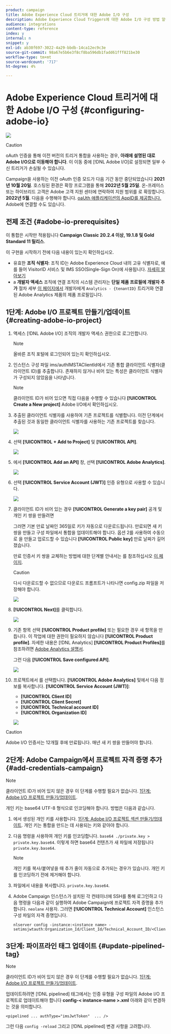 ```yaml
---
product: campaign
title: Adobe Experience Cloud 트리거에 대한 Adobe I/O 구성
description: Adobe Experience Cloud Triggers에 대한 Adobe I/O 구성 방법 알아보기
audience: integrations
content-type: reference
index: y
internal: n
snippet: y
exl-id: ab30f697-3022-4a29-bbdb-14ca12ec9c3e
source-git-commit: 98a67e5b6e3f8cf8ba596db1fadd61fff821be30
workflow-type: tm+mt
source-wordcount: '717'
ht-degree: 4%

---
```


# Adobe Experience Cloud 트리거에 대한 Adobe I/O 구성 {#configuring-adobe-io}

![](../../assets/v7-only.svg)

>[!CAUTION]
>
>oAuth 인증을 통해 이전 버전의 트리거 통합을 사용하는 경우, **아래에 설명된 대로 Adobe I/O으로 이동해야 합니다**.
>이 이동 중에 [!DNL Adobe I/O]로 설정되면 일부 수신 트리거가 손실될 수 있습니다.
>
>Campaign을 사용하는 이전 oAuth 인증 모드가 다음 기간 동안 중단되었습니다 **2021년 10월 20일**. 호스팅된 환경은 확장 프로그램을 통해 **2022년 5월 25일**. 온-프레미스 또는 하이브리드 고객은 Adobe 고객 지원 센터에 연락하여 지원 범위를 로 확장합니다. **2022년 5월**. 다음을 수행해야 합니다. [oaUth 애플리케이션의 AppID를 제공합니다.](../../integrations/using/configuring-pipeline.md?lang=en#step-optional) Adobe에 연결할 수도 있습니다.

## 전제 조건 {#adobe-io-prerequisites}

이 통합은 시작만 적용됩니다 **Campaign Classic 20.2.4 이상, 19.1.8 및 Gold Standard 11 릴리스**.

이 구현을 시작하기 전에 다음 내용이 있는지 확인하십시오.

* 유효한 **조직 식별자**: 조직 ID는 Adobe Experience Cloud 내의 고유 식별자로, 예를 들어 VisitorID 서비스 및 IMS SSO(Single-Sign On)에 사용됩니다. [자세히 알아보기](https://experienceleague.adobe.com/docs/core-services/interface/administration/organizations.html?lang=ko)
* a **개발자 액세스** 조직에 연결 조직의 시스템 관리자는 **단일 제품 프로필에 개발자 추가** 절차 세부 [이 페이지에서](https://helpx.adobe.com/enterprise/using/manage-developers.html) 개발자에게 `Analytics - {tenantID}` 트리거와 연결된 Adobe Analytics 제품의 제품 프로필입니다.

## 1단계: Adobe I/O 프로젝트 만들기/업데이트 {#creating-adobe-io-project}

1. 액세스 [!DNL Adobe I/O] 조직의 개발자 액세스 권한으로 로그인합니다.

   >[!NOTE]
   >
   > 올바른 조직 포털에 로그인되어 있는지 확인하십시오.

1. 인스턴스 구성 파일 ims/authIMSTAClientId에서 기존 통합 클라이언트 식별자(클라이언트 ID)를 추출합니다. 존재하지 않거나 비어 있는 특성은 클라이언트 식별자가 구성되지 않았음을 나타냅니다.

   >[!NOTE]
   >
   >클라이언트 ID가 비어 있으면 직접 다음을 수행할 수 있습니다 **[!UICONTROL Create a New project]** Adobe I/O에서 확인하십시오.

1. 추출된 클라이언트 식별자를 사용하여 기존 프로젝트를 식별합니다. 이전 단계에서 추출된 것과 동일한 클라이언트 식별자를 사용하는 기존 프로젝트를 찾습니다.

   ![](assets/do-not-localize/adobe_io_8.png)

1. 선택 **[!UICONTROL + Add to Project]** 및 **[!UICONTROL API]**.

   ![](assets/do-not-localize/adobe_io_1.png)

1. 에서 **[!UICONTROL Add an API]** 창, 선택 **[!UICONTROL Adobe Analytics]**.

   ![](assets/do-not-localize/adobe_io_2.png)

1. 선택 **[!UICONTROL Service Account (JWT)]** 인증 유형으로 사용할 수 있습니다.

   ![](assets/do-not-localize/adobe_io_3.png)

1. 클라이언트 ID가 비어 있는 경우 **[!UICONTROL Generate a key pair]** 공개 및 개인 키 쌍을 만들려면

   그러면 기본 만료 날짜인 365일로 키가 자동으로 다운로드됩니다. 만료되면 새 키 쌍을 만들고 구성 파일에서 통합을 업데이트해야 합니다. 옵션 2를 사용하여 수동으로 을 만들고 업로드할 수 있습니다 **[!UICONTROL Public key]** 만료 날짜가 길어졌습니다.

   만료 인증서 키 쌍을 교체하는 방법에 대한 단계별 안내서는 를 참조하십시오 [이 페이지](https://developer.adobe.com/developer-console/docs/guides/email-alerts/cert-expiry/#a-step-by-step-guide-to-replacing-expiring-certificate-key-pairs).


   >[!CAUTION]
   >
   >다시 다운로드할 수 없으므로 다운로드 프롬프트가 나타나면 config.zip 파일을 저장해야 합니다.

   ![](assets/do-not-localize/adobe_io_4.png)

1. **[!UICONTROL Next]**&#x200B;를 클릭합니다.

   ![](assets/do-not-localize/adobe_io_5.png)

1. 기존 항목 선택 **[!UICONTROL Product profile]** 또는 필요한 경우 새 항목을 만듭니다. 이 작업에 대한 권한이 필요하지 않습니다 **[!UICONTROL Product profile]**. 자세한 내용은 [!DNL Analytics] **[!UICONTROL Product Profiles]**&#x200B;를 참조하려면 [Adobe Analytics 설명서](https://experienceleague.adobe.com/docs/analytics/admin/admin-console/home.html#admin-console).

   그런 다음 **[!UICONTROL Save configured API]**.

   ![](assets/do-not-localize/adobe_io_6.png)

1. 프로젝트에서 를 선택합니다. **[!UICONTROL Adobe Analytics]** 및에서 다음 정보를 복사합니다. **[!UICONTROL Service Account (JWT)]**:

   * **[!UICONTROL Client ID]**
   * **[!UICONTROL Client Secret]**
   * **[!UICONTROL Technical account ID]**
   * **[!UICONTROL Organization ID]**

   ![](assets/do-not-localize/adobe_io_7.png)

>[!CAUTION]
>
>Adobe I/O 인증서는 12개월 후에 만료됩니다. 매년 새 키 쌍을 만들어야 합니다.

## 2단계: Adobe Campaign에서 프로젝트 자격 증명 추가 {#add-credentials-campaign}

>[!NOTE]
>
>클라이언트 ID가 비어 있지 않은 경우 이 단계를 수행할 필요가 없습니다. [1단계: Adobe I/O 프로젝트 만들기/업데이트](#creating-adobe-io-project).

개인 키는 base64 UTF-8 형식으로 인코딩해야 합니다. 방법은 다음과 같습니다.

1. 에서 생성된 개인 키를 사용합니다. [1단계: Adobe I/O 프로젝트 섹션 만들기/업데이트](#creating-adobe-io-project). 개인 키는 통합을 만드는 데 사용되는 키와 같아야 합니다.

1. 다음 명령을 사용하여 개인 키를 인코딩합니다. `base64 ./private.key > private.key.base64`. 이렇게 하면 base64 컨텐츠가 새 파일에 저장됩니다 `private.key.base64`.

   >[!NOTE]
   >
   >개인 키를 복사/붙여넣을 때 추가 줄이 자동으로 추가되는 경우가 있습니다. 개인 키를 인코딩하기 전에 제거해야 합니다.

1. 파일에서 내용을 복사합니다. `private.key.base64`.

1. Adobe Campaign 인스턴스가 설치된 각 컨테이너에 SSH를 통해 로그인하고 다음 명령을 다음과 같이 실행하여 Adobe Campaign에 프로젝트 자격 증명을 추가합니다. `neolane` 사용자. 그러면 **[!UICONTROL Technical Account]** 인스턴스 구성 파일의 자격 증명입니다.

   ```
   nlserver config -instance:<instance name> -setimsjwtauth:Organization_Id/Client_Id/Technical_Account_ID/<Client_Secret>/<Base64_encoded_Private_Key>
   ```

## 3단계: 파이프라인 태그 업데이트 {#update-pipelined-tag}

>[!NOTE]
>
>클라이언트 ID가 비어 있지 않은 경우 이 단계를 수행할 필요가 없습니다. [1단계: Adobe I/O 프로젝트 만들기/업데이트](#creating-adobe-io-project).

업데이트하려면 [!DNL pipelined] 태그에서는 인증 유형을 구성 파일의 Adobe I/O 프로젝트로 업데이트해야 합니다 **config-&lt; instance-name >.xml** 아래와 같이 변경하는 것을 의미합니다.

```
<pipelined ... authType="imsJwtToken"  ... />
```

그런 다음 `config -reload` 그리고 [!DNL pipelined] 변경 사항을 고려합니다.
